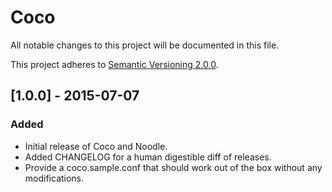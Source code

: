 # Coco

All notable changes to this project will be documented in this file.

This project adheres to [Semantic Versioning 2.0.0](http://semver.org/spec/v2.0.0.html).

## [1.0.0] - 2015-07-07

### Added

- Initial release of Coco and Noodle.
- Added CHANGELOG for a human digestible diff of releases.
- Provide a coco.sample.conf that should work out of the box without any modifications.

